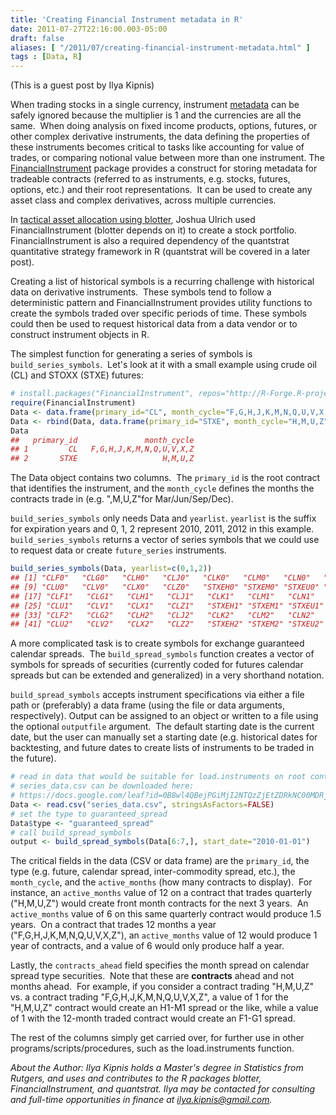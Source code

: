 ```yaml
---
title: 'Creating Financial Instrument metadata in R'
date: 2011-07-27T22:16:00.003-05:00
draft: false
aliases: [ "/2011/07/creating-financial-instrument-metadata.html" ]
tags : [Data, R]
---
```


(This is a guest post by Ilya Kipnis)  
  
When trading stocks in a single currency, instrument [metadata](http://en.wikipedia.org/wiki/Metadata) can be safely ignored because the multiplier is 1 and the currencies are all the same.  When doing analysis on fixed income products, options, futures, or other complex derivative instruments, the data defining the properties of these instruments becomes critical to tasks like accounting for value of trades, or comparing notional value between more than one instrument. The [FinancialInstrument](http://r-forge.r-project.org/R/?group_id=316) package provides a construct for storing metadata for tradeable contracts (referred to as instruments, e.g. stocks, futures, options, etc.) and their root representations.  It can be used to create any asset class and complex derivatives, across multiple currencies.   
  
In [tactical asset allocation using blotter](http://blog.fosstrading.com/2009/11/tactical-asset-allocation-using-blotter.html), Joshua Ulrich used FinancialInstrument (blotter depends on it) to create a stock portfolio.  FinancialInstrument is also a required dependency of the quantstrat quantitative strategy framework in R (quantstrat will be covered in a later post).  
  
Creating a list of historical symbols is a recurring challenge with historical data on derivative instruments.  These symbols tend to follow a deterministic pattern and FinancialInstrument provides utility functions to create the symbols traded over specific periods of time. These symbols could then be used to request historical data from a data vendor or to construct instrument objects in R.  
  
The simplest function for generating a series of symbols is `build_series_symbols`.  Let's look at it with a small example using crude oil (CL) and STOXX (STXE) futures:  
  
```r
# install.packages("FinancialInstrument", repos="http://R-Forge.R-project.org")  
require(FinancialInstrument)  
Data <- data.frame(primary_id="CL", month_cycle="F,G,H,J,K,M,N,Q,U,V,X,Z")  
Data <- rbind(Data, data.frame(primary_id="STXE", month_cycle="H,M,U,Z"))  
Data  
##   primary_id               month_cycle  
## 1         CL   F,G,H,J,K,M,N,Q,U,V,X,Z  
## 2       STXE                   H,M,U,Z  
```
  
The Data object contains two columns.  The `primary_id` is the root contract that identifies the instrument, and the `month_cycle` defines the months the contracts trade in (e.g. ",M,U,Z"for Mar/Jun/Sep/Dec).  
  
`build_series_symbols` only needs Data and `yearlist`. `yearlist` is the suffix for expiration years and 0, 1, 2 represent 2010, 2011, 2012 in this example.  `build_series_symbols` returns a vector of series symbols that we could use to request data or create `future_series` instruments.  
  
```r
build_series_symbols(Data, yearlist=c(0,1,2))  
## [1] "CLF0"   "CLG0"   "CLH0"   "CLJ0"   "CLK0"   "CLM0"   "CLN0"   "CLQ0"   
## [9] "CLU0"   "CLV0"   "CLX0"   "CLZ0"   "STXEH0" "STXEM0" "STXEU0" "STXEZ0"  
## [17] "CLF1"   "CLG1"   "CLH1"   "CLJ1"   "CLK1"   "CLM1"   "CLN1"   "CLQ1"   
## [25] "CLU1"   "CLV1"   "CLX1"   "CLZ1"   "STXEH1" "STXEM1" "STXEU1" "STXEZ1"  
## [33] "CLF2"   "CLG2"   "CLH2"   "CLJ2"   "CLK2"   "CLM2"   "CLN2"   "CLQ2"   
## [41] "CLU2"   "CLV2"   "CLX2"   "CLZ2"   "STXEH2" "STXEM2" "STXEU2" "STXEZ2"  
```

A more complicated task is to create symbols for exchange guaranteed calendar spreads.  The `build_spread_symbols` function creates a vector of symbols for spreads of securities (currently coded for futures calendar spreads but can be extended and generalized) in a very shorthand notation.  
  
`build_spread_symbols` accepts instrument specifications via either a file path or (preferably) a data frame (using the file or data arguments, respectively). Output can be assigned to an object or written to a file using the optional `outputfile` argument.  The default starting date is the current date, but the user can manually set a starting date (e.g. historical dates for backtesting, and future dates to create lists of instruments to be traded in the future).  
  
```r
# read in data that would be suitable for load.instruments on root contracts  
# series_data.csv can be downloaded here:
# https://docs.google.com/leaf?id=0B8wl4QBejPGiMjI2NTQzZjEtZDRkNC00MDRjLWI2ZDgtMzhjOTM5ZGFkYmFk&hl=en_US)"
Data <- read.csv("series_data.csv", stringsAsFactors=FALSE)  
# set the type to guaranteed_spread  
Data$type <- "guaranteed_spread"  
# call build_spread_symbols  
output <- build_spread_symbols(Data[6:7,], start_date="2010-01-01")  
```
  
The critical fields in the data (CSV or data frame) are the `primary_id`, the type (e.g. future, calendar spread, inter-commodity spread, etc.), the `month_cycle`, and the `active_months` (how many contracts to display).  For instance, an `active_months` value of 12 on a contract that trades quarterly ("H,M,U,Z") would create front month contracts for the next 3 years.  An `active_months` value of 6 on this same quarterly contract would produce 1.5 years.  On a contract that trades 12 months a year ("F,G,H,J,K,M,N,Q,U,V,X,Z"), an `active_months` value of 12 would produce 1 year of contracts, and a value of 6 would only produce half a year.  
  
Lastly, the `contracts_ahead` field specifies the month spread on calendar spread type securities.  Note that these are **contracts** ahead and not months ahead.  For example, if you consider a contract trading "H,M,U,Z" vs. a contract trading "F,G,H,J,K,M,N,Q,U,V,X,Z", a value of 1 for the "H,M,U,Z" contract would create an H1-M1 spread or the like, while a value of 1 with the 12-month traded contract would create an F1-G1 spread.  
  
The rest of the columns simply get carried over, for further use in other programs/scripts/procedures, such as the load.instruments function.  
  
_About the Author: Ilya Kipnis holds a Master's degree in Statistics from Rutgers, and uses and contributes to the R packages blotter, FinancialInstrument, and quantstrat. Ilya may be contacted for consulting and full-time opportunities in finance at ilya.kipnis@gmail.com._
